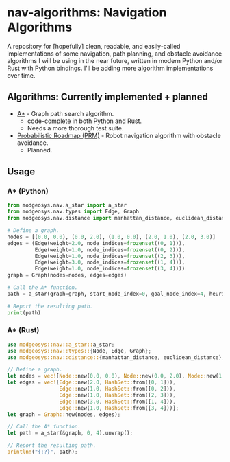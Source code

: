 # nav-algorithms: Navigation Algorithms

A repository for [hopefully] clean, readable, and easily-called implementations of some navigation,
path planning, and obstacle avoidance algorithms I will be using in the near future, written in modern
Python and/or Rust with Python bindings. I'll be adding more algorithm implementations over time.

## Algorithms: Currently implemented + planned
* [A*](https://en.wikipedia.org/wiki/A*_search_algorithm) - Graph path search algorithm.
  * code-complete in both Python and Rust.
  * Needs a more thorough test suite.
* [Probabilistic Roadmap (PRM)](https://en.wikipedia.org/wiki/Probabilistic_roadmap) - Robot navigation algorithm with obstacle avoidance.
  * Planned.

## Usage

### A\* (Python)
```python
from modgeosys.nav.a_star import a_star
from modgeosys.nav.types import Edge, Graph
from modgeosys.nav.distance import manhattan_distance, euclidean_distance

# Define a graph.
nodes = [(0.0, 0.0), (0.0, 2.0), (1.0, 0.0), (2.0, 1.0), (2.0, 3.0)]
edges = (Edge(weight=2.0, node_indices=frozenset((0, 1))),
         Edge(weight=1.0, node_indices=frozenset((0, 2))),
         Edge(weight=1.0, node_indices=frozenset((2, 3))),
         Edge(weight=3.0, node_indices=frozenset((1, 4))),
         Edge(weight=1.0, node_indices=frozenset((3, 4))))
graph = Graph(nodes=nodes, edges=edges)

# Call the A* function.
path = a_star(graph=graph, start_node_index=0, goal_node_index=4, heuristic_distance=manhattan_distance)

# Report the resulting path.
print(path)
```

### A\* (Rust)
```rust
use modgeosys::nav::a_star::a_star;
use modgeosys::nav::types::{Node, Edge, Graph};
use modgeosys::nav::distance::{manhattan_distance, euclidean_distance};

// Define a graph.
let nodes = vec![Node::new(0.0, 0.0), Node::new(0.0, 2.0), Node::new(1.0, 0.0), Node::new(2.0, 1.0), Node::new(2.0, 3.0)];
let edges = vec![Edge::new(2.0, HashSet::from([0, 1])),
                 Edge::new(1.0, HashSet::from([0, 2])),
                 Edge::new(1.0, HashSet::from([2, 3])),
                 Edge::new(3.0, HashSet::from([1, 4])),
                 Edge::new(1.0, HashSet::from([3, 4]))];
let graph = Graph::new(nodes, edges);

// Call the A* function.
let path = a_star(&graph, 0, 4).unwrap();

// Report the resulting path.
println!("{:?}", path);
```